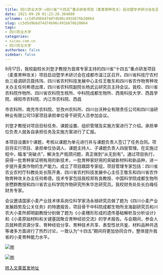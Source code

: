 ```yaml
---
title: 四川农业大学->四川省“十四五”重点研发项目（麦类育种攻关）启动暨学术研讨会在温召开 | sicau.com.cn
date: 2021-09-20 01:23:28.364080
urlname: cc5d5d9b6d74d74b96c491b676b20064
slug: cc5d5d9b6d74d74b96c491b676b20064
tags: 
- 四川农业大学
categories:
- sicau.com.cn
- 四川农业大学
authorbox: false
sidebar: false
---
```

9月17日，我校副校长刘登才教授为首席专家主持的四川省“十四五”重点研发项目（麦类育种攻关）项目启动暨学术研讨会在成都市温江区召开。四川省科技厅农村处三级调研员聂炜玮、四川省农村科技发展中心主任王敬东和四川省农作物育种攻关办主任何希德出席，四川省农科院副院长杨武云研究员主持会议。我校、四川省农科院作物所、四川省农科院生核所、中科院成都生物所、西南科技大学、西昌学院、绵阳市农科院、内江市农科院、西昌
<!--more-->
市农科所、南充市农科院、甘孜州农科所、四川台沃种业有限责任公司和四川油研种业有限公司13家项目承担单位骨干研究人员参加会议。

刘登才教授对项目目标任务、课题设置、组织管理及实施方案进行了介绍。承担单位负责人就各自承担任务及实施方案进行了汇报。

本项目设置8个课题，考核以课题为单元进行并与课题负责人签订了任务合同。项目将实行项目、承担单位协调人、课题主持人、子课题负责人四层管理。在实施过程中，瞄准“突破点”，解决生产瓶颈问题，真正做到“从无到有”。通过项目执行，获得一批育种家证明有用的新技术，一批育种家好用的突破新材料和新品种，进一步提升麦类作物的生产能力。成立了项目跟踪专家组，项目管理专家包括：四川省农业农村厅科教处处长陈开勇、四川省农村科技发展中心主任王敬东和四川省农作物育种攻关办主任何希德。技术专家包括我校郑有良教授、中国科学院成都生物所余懋群教授和四川省农业科学院作物研究所朱华忠研究员。我校财务处处长白梅任财务专家。

会议邀请国家小麦产业技术体系岗位科学家汤永禄研究员做了题为《四川小麦产业发展趋势及公关任务》的特邀报告，项目骨干中科院成都生物所龙海副研究员和川农大小麦所郝明副教授分别做了题为《小麦穗形形成的遗传基础解析及分析设计》和《小麦原始材料和关键基因聚合育种经验交流》的学术报告。与会期间，参会人员就种质资源分享、育种经验分享、育种技术共享、表型性状共鉴、材料品种共选等诸多方面进行了热烈讨论，一致认为“十四五”期间将更加协同合作，整体提升我省的小麦育种能力水平。

![图](https://news.sicau.edu.cn/__local/D/C0/5D/2F2F93F3EB099B936458A5D8D57_84DEF279_14769.jpg)

![图](https://news.sicau.edu.cn/__local/0/7C/F0/E41FA0E3DAB4CB0BAC6B9881D26_D68FAF9B_1AE81.jpg)

[转入文章首发地址](https://news.sicau.edu.cn/info/1078/64628.htm)